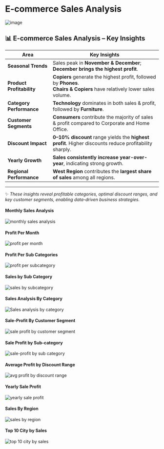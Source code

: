 # E-commerce Sales Analysis 
![image](https://polarbackup.com/wp-content/uploads/2024/07/ECommerce.jpg)

## 📊 E-commerce Sales Analysis – Key Insights  

|  Area               |  Key Insights |
|------------------------|-----------------|
| **Seasonal Trends** | Sales peak in **November & December**; **December brings the highest profit**. |
| **Product Profitability** | **Copiers** generate the highest profit, followed by **Phones**. <br> **Chairs & Copiers** have relatively lower sales volume. |
| **Category Performance** | **Technology** dominates in both sales & profit, followed by **Furniture**. |
| **Customer Segments** | **Consumers** contribute the majority of sales & profit compared to Corporate and Home Office. |
| **Discount Impact** | **0–10% discount** range yields the **highest profit**. Higher discounts reduce profitability sharply. |
| **Yearly Growth** | **Sales consistently increase year-over-year**, indicating strong growth. |
| **Regional Performance** | **West Region** contributes the **largest share of sales** among all regions. |

---

✨ *These insights reveal profitable categories, optimal discount ranges, and key customer segments, enabling data-driven business strategies.*  


#### Monthly Sales Analysis
![monthly sales analysis](https://github.com/parthpatoliya97/Ecommerce-Sales-Analysis-By-Pandas/blob/main/Images/monthly_sales.png?raw=true)

#### Profit Per Month
![profit per month](https://github.com/parthpatoliya97/Ecommerce-Sales-Analysis-By-Pandas/blob/main/Images/profit_per_month.png?raw=true)

#### Profit Per Sub Categories
![profit per subcategory](https://github.com/parthpatoliya97/Ecommerce-Sales-Analysis-By-Pandas/blob/main/Images/profit_per_sub_categories.png?raw=true)

#### Sales by Sub Category
![sales by subcategory](https://github.com/parthpatoliya97/Ecommerce-Sales-Analysis-By-Pandas/blob/main/Images/sales_by_sub_categories.png?raw=true)

#### Sales Analysis By Category 
![Sales analysis by category](https://github.com/parthpatoliya97/Ecommerce-Sales-Analysis-By-Pandas/blob/main/Images/sale_analysis_by_category.png?raw=true)

#### Sale-Profit By Customer Segment
![sale profit by customer segment](https://github.com/parthpatoliya97/Ecommerce-Sales-Analysis-By-Pandas/blob/main/Images/sales_profit_by_customer_segment.png?raw=true)

#### Sale Profit by Sub-category
![sale-profit by sub category](https://github.com/parthpatoliya97/Ecommerce-Sales-Analysis-By-Pandas/blob/main/Images/sale_profit_by_subcategories.png?raw=true)

#### Average Profit by Discount Range 
![avg profit by discount range](https://github.com/parthpatoliya97/Ecommerce-Sales-Analysis-By-Pandas/blob/main/Images/average%20profit%20by%20discount%20range.png?raw=true)

#### Yearly Sale Profit
![yearly sale profit](https://github.com/parthpatoliya97/Ecommerce-Sales-Analysis-By-Pandas/blob/main/Images/yearly_sales_profit.png?raw=true)

#### Sales By Region
![sales by region](https://github.com/parthpatoliya97/Ecommerce-Sales-Analysis-By-Pandas/blob/main/Images/sales_by_region.png?raw=true)

#### Top 10 City by Sales
![top 10 city by sales](https://github.com/parthpatoliya97/Ecommerce-Sales-Analysis-By-Pandas/blob/main/Images/top_10_city_by_sales.png?raw=true)
